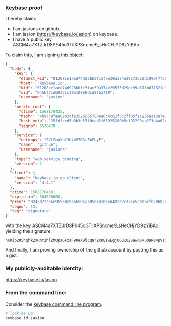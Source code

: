 ### Keybase proof

I hereby claim:

  * I am jasions on github.
  * I am jasion (https://keybase.io/jasion) on keybase.
  * I have a public key ASCM4a7XTZJrD8P645o3TilXPSncme9_sHeCHjYD9zYiBAo

To claim this, I am signing this object:

```json
{
  "body": {
    "key": {
      "eldest_kid": "01208ce1aed74d926b0fc3fae39a374e29573d29dc99ef7fb077821e3603f73622040a",
      "host": "keybase.io",
      "kid": "01208ce1aed74d926b0fc3fae39a374e29573d29dc99ef7fb077821e3603f73622040a",
      "uid": "945b771d60331c38b10868dcd8fba719",
      "username": "jasion"
    },
    "merkle_root": {
      "ctime": 1568170425,
      "hash": "4b97c9fea8243cfe352b035783ea6c4c62f5c2ff05f1c285aaa3a7e2978cab6110fcedea17f5cab5568f5f7e7668d34a6aeb7cdd0a4a9027cd47317aa37c7705",
      "hash_meta": "25fdfccd5b8b3e53f8ead2f66925280b5cf92299ab271d4a62cecaa1372ca020",
      "seqno": 6570478
    },
    "service": {
      "entropy": "EVtZoAXhYJh4bM7D3aFAFhyF",
      "name": "github",
      "username": "jasions"
    },
    "type": "web_service_binding",
    "version": 2
  },
  "client": {
    "name": "keybase.io go client",
    "version": "4.4.1"
  },
  "ctime": 1568170430,
  "expire_in": 504576000,
  "prev": "0245d72c56e95560c9ba65062e05b6d1b6cb492d7c37ee52debcf070b82ebcfa",
  "seqno": 13,
  "tag": "signature"
}
```

with the key [ASCM4a7XTZJrD8P645o3TilXPSncme9_sHeCHjYD9zYiBAo](https://keybase.io/jasion), yielding the signature:

```
hKRib2R5hqhkZXRhY2hlZMOpaGFzaF90eXBlCqNrZXnEIwEgjOGu102Saw/D+uOaN04pVz0p3Jnvf7B3gh42A/c2IgQKp3BheWxvYWTESpcCDcQgAkXXLFbpVWDJumUGLgW20bbLSS18N+5S3rzwcLguvPrEIF/IzE+Hs/ZLvgLJ0YwST9zERmCoUbqDlZbbIBWSMk90AgHCo3NpZ8RAovVpxZgAY2tvupyE4R35hFvA7IQegySvZSaIcoc8Qi+KjIAJqp1j/CnK6KoCAA5LtU5s6oKHLuAt4PRPt7t6DqhzaWdfdHlwZSCkaGFzaIKkdHlwZQildmFsdWXEIAxoBsqdyBRsd1UyPJI3xYrYNDGrf0g/sP3/+WMLwWhKo3RhZ80CAqd2ZXJzaW9uAQ==

```

And finally, I am proving ownership of the github account by posting this as a gist.

### My publicly-auditable identity:

https://keybase.io/jasion

### From the command line:

Consider the [keybase command line program](https://keybase.io/download).

```bash
# look me up
keybase id jasion
```
